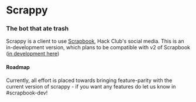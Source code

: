 # Scrappy

### The bot that ate trash

Scrappy is a client to use [Scrapbook](https://scrapbook.hackclub.com), Hack Club's social media. This is an in-development version, which plans to be compatible with v2 of Scrapbook ([in development here](https://github.com/hackclub/scrapbook))

#### Roadmap

Currently, all effort is placed towards bringing feature-parity with the current version of scrappy - if you want any features do let us know in #scrapbook-dev!
